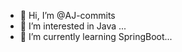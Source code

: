 - 👋 Hi, I’m @AJ-commits
- 👀 I’m interested in Java  ...
- 🌱 I’m currently learning SpringBoot...


<!---
AJ-commits/AJ-commits is a ✨ special ✨ repository because its `README.md` (this file) appears on your GitHub profile.
You can click the Preview link to take a look at your changes.
--->
